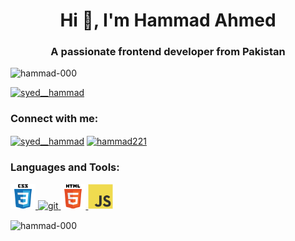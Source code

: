 <h1 align="center">Hi 👋, I'm Hammad Ahmed</h1>
<h3 align="center">A passionate frontend developer from Pakistan</h3>

<p align="left"> <img src="https://komarev.com/ghpvc/?username=hammad-000&label=Profile%20views&color=0e75b6&style=flat" alt="hammad-000" /> </p>

<p align="left"> <a href="https://twitter.com/syed__hammad" target="blank"><img src="https://img.shields.io/twitter/follow/syed__hammad?logo=twitter&style=for-the-badge" alt="syed__hammad" /></a> </p>

<h3 align="left">Connect with me:</h3>
<p align="left">
<a href="https://twitter.com/syed__hammad" target="blank"><img align="center" src="https://raw.githubusercontent.com/rahuldkjain/github-profile-readme-generator/master/src/images/icons/Social/twitter.svg" alt="syed__hammad" height="30" width="40" /></a>
<a href="https://fb.com/hammad221" target="blank"><img align="center" src="https://raw.githubusercontent.com/rahuldkjain/github-profile-readme-generator/master/src/images/icons/Social/facebook.svg" alt="hammad221" height="30" width="40" /></a>
</p>

<h3 align="left">Languages and Tools:</h3>
<p align="left"> <a href="https://www.w3schools.com/css/" target="_blank" rel="noreferrer"> <img src="https://raw.githubusercontent.com/devicons/devicon/master/icons/css3/css3-original-wordmark.svg" alt="css3" width="40" height="40"/> </a> <a href="https://git-scm.com/" target="_blank" rel="noreferrer"> <img src="https://www.vectorlogo.zone/logos/git-scm/git-scm-icon.svg" alt="git" width="40" height="40"/> </a> <a href="https://www.w3.org/html/" target="_blank" rel="noreferrer"> <img src="https://raw.githubusercontent.com/devicons/devicon/master/icons/html5/html5-original-wordmark.svg" alt="html5" width="40" height="40"/> </a> <a href="https://developer.mozilla.org/en-US/docs/Web/JavaScript" target="_blank" rel="noreferrer"> <img src="https://raw.githubusercontent.com/devicons/devicon/master/icons/javascript/javascript-original.svg" alt="javascript" width="40" height="40"/> </a> </p>

<p><img align="center" src="https://github-readme-streak-stats.herokuapp.com/?user=hammad-000&" alt="hammad-000" /></p>




<!---
Hammad-000/Hammad-000 is a ✨ special ✨ repository because its `README.md` (this file) appears on your GitHub profile.
You can click the Preview link to take a look at your changes.
--->
